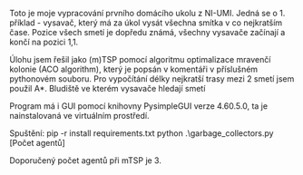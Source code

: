 Toto je moje vypracování prvního domácího ukolu z NI-UMI. Jedná se o 1. příklad - vysavač, který má za úkol vysát všechna smítka v co nejkratším čase. Pozice všech smetí je dopředu známá, všechny vysavače začínají a končí na pozici 1,1.

Úlohu jsem řešil jako (m)TSP pomocí algoritmu optimalizace mravenčí kolonie (ACO algorithm), který je popsán v komentáři v příslušném pythonovém souboru. Pro vypočítání délky nejkratší trasy mezi 2 smetí jsem použil A*. 
Bludiště ve kterém vysavače hledají smetí 

Program má i GUI pomocí knihovny PysimpleGUI verze 4.60.5.0, ta je nainstalovaná ve virtuálním prostředí.

Spuštění:
pip -r install requirements.txt
python .\garbage_collectors.py [Počet agentů]

Doporučený počet agentů při mTSP je 3.